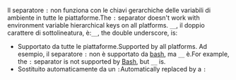 <span data-ttu-id="36eac-101">Il separatore `:` non funziona con le chiavi gerarchiche delle variabili di ambiente in tutte le piattaforme.</span><span class="sxs-lookup"><span data-stu-id="36eac-101">The `:` separator doesn't work with environment variable hierarchical keys on all platforms.</span></span> <span data-ttu-id="36eac-102">`__`, il doppio carattere di sottolineatura, è:</span><span class="sxs-lookup"><span data-stu-id="36eac-102">`__`, the double underscore, is:</span></span>

* <span data-ttu-id="36eac-103">Supportato da tutte le piattaforme.</span><span class="sxs-lookup"><span data-stu-id="36eac-103">Supported by all platforms.</span></span> <span data-ttu-id="36eac-104">Ad esempio, il separatore `:` non è supportato da [bash](https://linuxhint.com/bash-environment-variables/), ma `__` è.</span><span class="sxs-lookup"><span data-stu-id="36eac-104">For example, the `:` separator is not supported by [Bash](https://linuxhint.com/bash-environment-variables/), but `__` is.</span></span>
* <span data-ttu-id="36eac-105">Sostituito automaticamente da un `:`</span><span class="sxs-lookup"><span data-stu-id="36eac-105">Automatically replaced by a `:`</span></span>